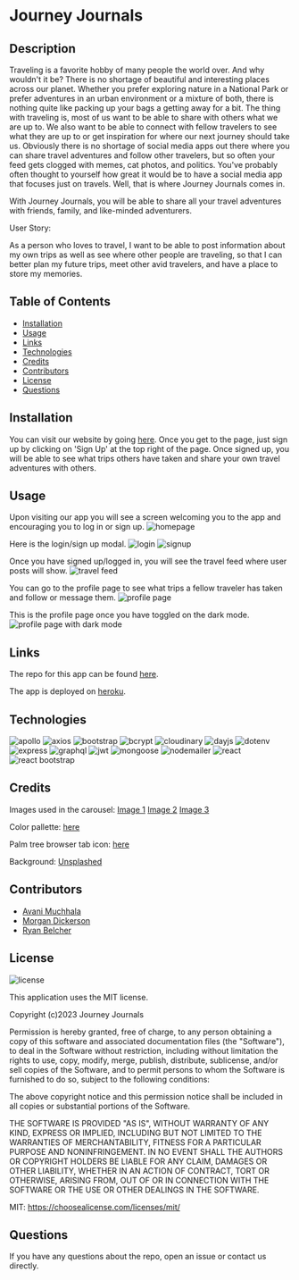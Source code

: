 # Journey Journals

## Description

Traveling is a favorite hobby of many people the world over. And why wouldn't it be? There is no shortage of beautiful and interesting places across our planet. Whether you prefer exploring nature in a National Park or prefer adventures in an urban environment or a mixture of both, there is nothing quite like packing up your bags a getting away for a bit. The thing with traveling is, most of us want to be able to share with others what we are up to. We also want to be able to connect with fellow travelers to see what they are up to or get inspiration for where our next journey should take us. Obviously there is no shortage of social media apps out there where you can share travel adventures and follow other travelers, but so often your feed gets clogged with memes, cat photos, and politics. You've probably often thought to yourself how great it would be to have a social media app that focuses just on travels. Well, that is where Journey Journals comes in. 

With Journey Journals, you will be able to share all your travel adventures with friends, family, and like-minded adventurers. 

User Story:

As a person who loves to travel, I want to be able to post information about my own trips as well as see where other people are traveling, so that I can better plan my future trips, meet other avid travelers, and have a place to store my memories.  


## Table of Contents

- [Installation](#installation)
- [Usage](#usage)
- [Links](#links)
- [Technologies](#technologies)
- [Credits](#credits)
- [Contributors](#contributors)
- [License](#license)
- [Questions](#questions)


## Installation

You can visit our website by going [here](https://thawing-ridge-40877.herokuapp.com/#/travelfeed). Once you get to the page, just sign up by clicking on 'Sign Up' at the top right of the page. Once signed up, you will be able to see what trips others have taken and share your own travel adventures with others.  


## Usage

Upon visiting our app you will see a screen welcoming you to the app and encouraging you to log in or sign up. 
![homepage](assets/images/homepage_screenshot.png)

Here is the login/sign up modal.
![login](assets/images/login_screenshot.png) ![signup](assets/images/signup_screenshot.png)

Once you have signed up/logged in, you will see the travel feed where user posts will show.
![travel feed](assets/images//travel_feed_screenshot.png)

You can go to the profile page to see what trips a fellow traveler has taken and follow or message them.
![profile page](assets/images//profile_page_screenshot.png)

This is the profile page once you have toggled on the dark mode.
![profile page with dark mode](assets/images//profile_page_dark_screenshot.png) 

## Links

The repo for this app can be found [here](https://github.com/RyanMBelcher/journey-journals).

The app is deployed on [heroku](https://thawing-ridge-40877.herokuapp.com/#/travelfeed).


## Technologies

![apollo](https://img.shields.io/badge/apollo-v3.6.2-blueviolet)
![axios](https://img.shields.io/badge/axios-v1.2.3-blue)
![bootstrap](https://img.shields.io/badge/bootstrap-v5.2.3-green)
![bcrypt](https://img.shields.io/badge/bcrypt-v4.0.1-yellowgreen)
![cloudinary](https://img.shields.io/badge/cloudinary-v1.8.1-orange)
![dayjs](https://img.shields.io/badge/dayjs-v1.11.7-red)
![dotenv](https://img.shields.io/badge/dotenv-v16.0.3-brightgreen)
![express](https://img.shields.io/badge/express-v4.17.1-blueviolet)
![graphql](https://img.shields.io/badge/graphql-v16.3.0-blue)
![jwt](https://img.shields.io/badge/jwt-v8.5.1-green)
![mongoose](https://img.shields.io/badge/mongoose-v5.9.10-yellowgreen)
![nodemailer](https://img.shields.io/badge/nodemailer-v6.9.1-orange)
![react](https://img.shields.io/badge/react-v17.0.2-ted)
![react bootstrap](https://img.shields.io/badge/react_bootstrap-v2.7.2-brightgreen)


## Credits

Images used in the carousel: [Image 1](https://unsplash.com/photos/A5rCN8626Ck) [Image 2](https://unsplash.com/photos/NXVcE-LkrzQ) [Image 3](https://unsplash.com/photos/vk4vjTNVrTg)

Color pallette: [here](https://colorpalettes.io/tropical-summer-color-palette/)

Palm tree browser tab icon: [here](https://www.flaticon.com/free-icon/island-with-palm-trees_66375?term=palm+tree&page=1&position=15&origin=tag&related_id=66375)

Background: [Unsplashed](https://unsplash.com/photos/CSs8aiN_LkI)


## Contributors 

- [Avani Muchhala](https://github.com/AvaniMuchhala)
- [Morgan Dickerson](https://github.com/M-Dickerson)
- [Ryan Belcher](https://github.com/RyanMBelcher)


## License

![license](https://img.shields.io/badge/License-MIT-blueviolet)

This application uses the MIT license.

Copyright (c)2023 Journey Journals

Permission is hereby granted, free of charge, to any person obtaining
a copy of this software and associated documentation files (the
"Software"), to deal in the Software without restriction, including
without limitation the rights to use, copy, modify, merge, publish,
distribute, sublicense, and/or sell copies of the Software, and to
permit persons to whom the Software is furnished to do so, subject to
the following conditions:

The above copyright notice and this permission notice shall be
included in all copies or substantial portions of the Software.

THE SOFTWARE IS PROVIDED "AS IS", WITHOUT WARRANTY OF ANY KIND,
EXPRESS OR IMPLIED, INCLUDING BUT NOT LIMITED TO THE WARRANTIES OF
MERCHANTABILITY, FITNESS FOR A PARTICULAR PURPOSE AND
NONINFRINGEMENT. IN NO EVENT SHALL THE AUTHORS OR COPYRIGHT HOLDERS BE
LIABLE FOR ANY CLAIM, DAMAGES OR OTHER LIABILITY, WHETHER IN AN ACTION
OF CONTRACT, TORT OR OTHERWISE, ARISING FROM, OUT OF OR IN CONNECTION
WITH THE SOFTWARE OR THE USE OR OTHER DEALINGS IN THE SOFTWARE.
  
MIT: https://choosealicense.com/licenses/mit/


## Questions

If you have any questions about the repo, open an issue or contact us directly.